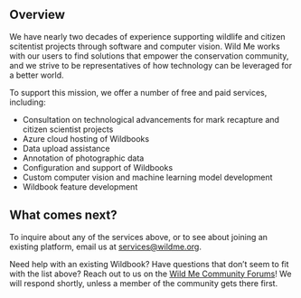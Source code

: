 ## Overview

We have nearly two decades of experience supporting wildlife and citizen scitentist projects through software and computer vision. Wild Me works with our users to find solutions that empower the conservation community, and we strive to be representatives of how technology can be leveraged for a better world.

To support this mission, we offer a number of free and paid services, including:

- Consultation on technological advancements for mark recapture and citizen scientist projects
- Azure cloud hosting of Wildbooks
- Data upload assistance
- Annotation of photographic data
- Configuration and support of Wildbooks
- Custom computer vision and machine learning model development
- Wildbook feature development

## What comes next?

To inquire about any of the services above, or to see about joining an existing platform, email us at services@wildme.org.

Need help with an existing Wildbook? Have questions that don’t seem to fit with the list above? Reach out to us on the [Wild Me Community Forums](https://community.wildme.org/)! We will respond shortly, unless a member of the community gets there first.
